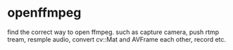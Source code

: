 # openffmpeg
find the correct way to open ffmpeg. such as capture camera, push rtmp tream, resmple audio, convert cv::Mat and AVFrame each other, record etc.  
